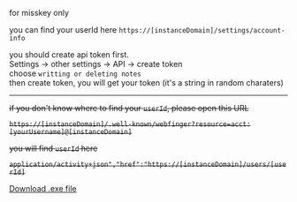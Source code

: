 for misskey only

you can find your userId here
`https://[instanceDomain]/settings/account-info`

you should create api token first. \
Settings -> other settings -> API -> create token \
choose `writting or deleting notes` \
then create token, you will get your token (it's a string in random charaters)

----

~~if you don't know where to find your `userId`, please open this URL~~

~~`https://[instanceDomain]/.well-known/webfinger?resource=acct:[yourUsername]@[instanceDomain]`~~

~~you will find `userId` here~~

~~`application/activity+json","href":"https://[instanceDomain]/users/[userId]`~~


[Download .exe file](https://github.com/Hana-ame/missakujo/releases/tag/v0.0.0)
